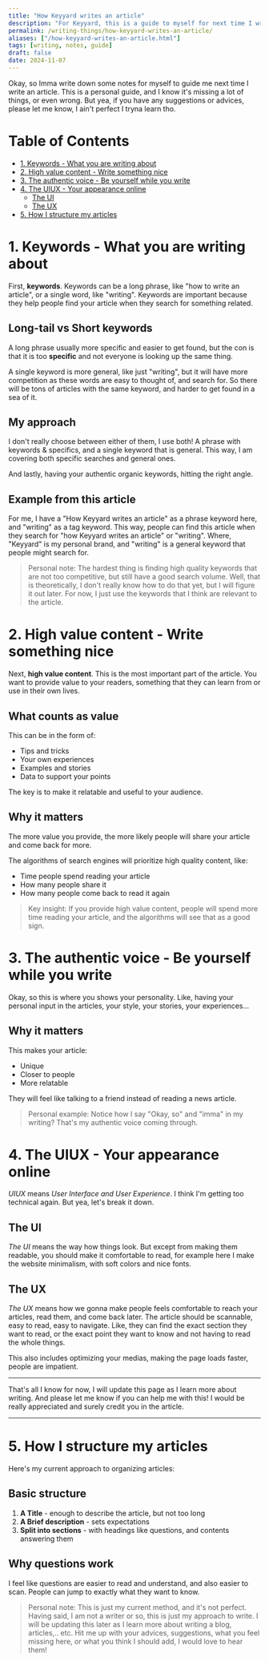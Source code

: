 ```yaml
---
title: "How Keyyard writes an article"
description: "For Keyyard, this is a guide to myself for next time I write something."
permalink: /writing-things/how-keyyard-writes-an-article/
aliases: ["/how-keyyard-writes-an-article.html"]
tags: [writing, notes, guide]
draft: false
date: 2024-11-07
---
```


Okay, so Imma write down some notes for myself to guide me next time I write an article. This is a personal guide, and I know it's missing a lot of things, or even wrong. But yea, if you have any suggestions or advices, please let me know, I ain't perfect I tryna learn tho.

# Table of Contents
- [1. Keywords - What you are writing about](#1-keywords---what-you-are-writing-about)
- [2. High value content - Write something nice](#2-high-value-content---write-something-nice)
- [3. The authentic voice - Be yourself while you write](#3-the-authentic-voice---be-yourself-while-you-write)
- [4. The UIUX - Your appearance online](#4-the-uiux---your-appearance-online)
    - [The UI](#the-ui)
    - [The UX](#the-ux)
- [5. How I structure my articles](#5-how-i-structure-my-articles)

# 1. Keywords - What you are writing about

First, **keywords**. Keywords can be a long phrase, like "how to write an article", or a single word, like "writing". Keywords are important because they help people find your article when they search for something related.

## Long-tail vs Short keywords

A long phrase usually more specific and easier to get found, but the con is that it is too **specific** and not everyone is looking up the same thing.

A single keyword is more general, like just "writing", but it will have more competition as these words are easy to thought of, and search for. So there will be tons of articles with the same keyword, and harder to get found in a sea of it.

## My approach

I don't really choose between either of them, I use both! A phrase with keywords & specifics, and a single keyword that is general. This way, I am covering both specific searches and general ones.

And lastly, having your authentic organic keywords, hitting the right angle.

## Example from this article

For me, I have a "How Keyyard writes an article" as a phrase keyword here, and "writing" as a tag keyword. This way, people can find this article when they search for "how Keyyard writes an article" or "writing". Where, "Keyyard" is my personal brand, and "writing" is a general keyword that people might search for.

> Personal note: The hardest thing is finding high quality keywords that are not too competitive, but still have a good search volume. Well, that is theoretically, I don't really know how to do that yet, but I will figure it out later. For now, I just use the keywords that I think are relevant to the article.

# 2. High value content - Write something nice

Next, **high value content**. This is the most important part of the article. You want to provide value to your readers, something that they can learn from or use in their own lives.

## What counts as value

This can be in the form of:
- Tips and tricks
- Your own experiences
- Examples and stories
- Data to support your points

The key is to make it relatable and useful to your audience.

## Why it matters

The more value you provide, the more likely people will share your article and come back for more.

The algorithms of search engines will prioritize high quality content, like:
- Time people spend reading your article
- How many people share it
- How many people come back to read it again

> Key insight: If you provide high value content, people will spend more time reading your article, and the algorithms will see that as a good sign.

# 3. The authentic voice - Be yourself while you write

Okay, so this is where you shows your personality. Like, having your personal input in the articles, your style, your stories, your experiences...

## Why it matters

This makes your article:
- Unique
- Closer to people
- More relatable

They will feel like talking to a friend instead of reading a news article.

> Personal example: Notice how I say "Okay, so" and "imma" in my writing? That's my authentic voice coming through.

# 4. The UIUX - Your appearance online
_UIUX_ means _User Interface and User Experience_. I think I'm getting too technical again. But yea, let's break it down.
## The UI
_The UI_ means the way how things look. But except from making them readable, you should make it comfortable to read, for example here I make the website minimalism, with soft colors and nice fonts.

## The UX
_The UX_ means how we gonna make people feels comfortable to reach your articles, read them, and come back later. The article should be scannable, easy to read, easy to navigate. Like, they can find the exact section they want to read, or the exact point they want to know and not having to read the whole things.

This also includes optimizing your medias, making the page loads faster, people are impatient.

---

That's all I know for now, I will update this page as I learn more about writing. And please let me know if you can help me with this! I would be really appreciated and surely credit you in the article.

---

# 5. How I structure my articles

Here's my current approach to organizing articles:

## Basic structure
1. **A Title** - enough to describe the article, but not too long
2. **A Brief description** - sets expectations
3. **Split into sections** - with headings like questions, and contents answering them

## Why questions work

I feel like questions are easier to read and understand, and also easier to scan. People can jump to exactly what they want to know.

> Personal note: This is just my current method, and it's not perfect. Having said, I am not a writer or so, this is just my approach to write. I will be updating this later as I learn more about writing a blog, articles,.. etc. Hit me up with your advices, suggestions, what you feel missing here, or what you think I should add, I would love to hear them!


